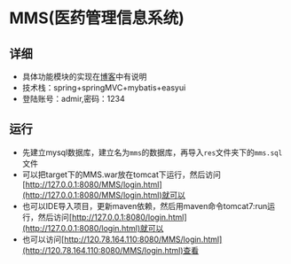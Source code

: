 # MMS(医药管理信息系统)
## 详细
* 具体功能模块的实现在[博客](http://blog.csdn.net/qq_35442958/article/details/79244290 "CSDN博客")中有说明
* 技术栈：spring+springMVC+mybatis+easyui
* 登陆账号：admir,密码：1234
## 运行
 * 先建立mysql数据库，建立名为`mms`的数据库，再导入`res`文件夹下的`mms.sql`文件
 * 可以把target下的MMS.war放在tomcat下运行，然后访问[http://127.0.0.1:8080/MMS/login.html](http://127.0.0.1:8080/MMS/login.html)就可以
 * 也可以IDE导入项目，更新maven依赖，然后用maven命令tomcat7:run运行，然后访问[http://127.0.0.1:8080/login.html](http://127.0.0.1:8080/login.html)就可以
 * 也可以访问[http://120.78.164.110:8080/MMS/login.html](http://120.78.164.110:8080/MMS/login.html)查看